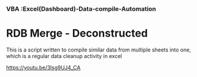 ### VBA :Excel(Dashboard)-Data-compile-Automation

# RDB Merge - Deconstructed
This is a script written to compile similar data from multiple sheets into one, which is a regular data cleanup activity in excel

https://youtu.be/3lsg9UJ4_CA
